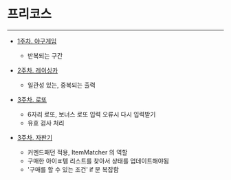 # 프리코스
---
- [1주차. 야구게임](https://github.com/sotogito/java-baseball-6.git)
  - 반복되는 구간

- [2주차. 레이싱카](https://github.com/sotogito/java-racingcar-6.git)
  - 일관성 있는, 중복되는 출력

- [3주차. 로또](https://github.com/sotogito/java-lotto-6.git)
  - 6자리 로또, 보너스 로또 입력 오류시 다시 입력받기
  - 유효 검사 처리

- [3주차. 자판기](https://github.com/sotogito/precourse-java-vendingmachine.git)
  - 커멘드패던 적용, ItemMatcher 의 역할
  - 구매한 아이ㅍ템 리스트를 찾아서 상태를 업데이트해야됨
  - '구매를 할 수 있는 조건' if 문 복잡함
